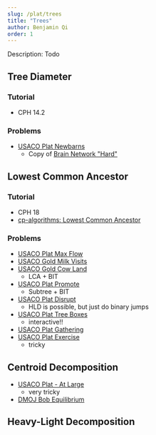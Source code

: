 ```yaml
---
slug: /plat/trees
title: "Trees"
author: Benjamin Qi
order: 1
---
```


<div class="syllabus-only">
  Description: Todo
</div>

<!-- END DESCRIPTION -->

## Tree Diameter

### Tutorial

 - CPH 14.2

### Problems

 - [USACO Plat Newbarns](http://www.usaco.org/index.php?page=viewproblem2&cpid=817)
   - Copy of [Brain Network "Hard"](https://codeforces.com/contest/690/problem/C3)

## Lowest Common Ancestor

### Tutorial

 - CPH 18
 - [cp-algorithms: Lowest Common Ancestor](https://cp-algorithms.com/)

### Problems

 - [USACO Plat Max Flow](http://www.usaco.org/index.php?page=viewproblem2&cpid=576)
 - [USACO Gold Milk Visits](http://www.usaco.org/index.php?page=viewproblem2&cpid=970)
 - [USACO Gold Cow Land](http://www.usaco.org/index.php?page=viewproblem2&cpid=921)
   - LCA + BIT
 - [USACO Plat Promote](http://www.usaco.org/index.php?page=viewproblem2&cpid=696)
   - Subtree + BIT
 - [USACO Plat Disrupt](http://www.usaco.org/index.php?page=viewproblem2&cpid=842)
   - HLD is possible, but just do binary jumps
 - [USACO Plat Tree Boxes](http://www.usaco.org/index.php?page=viewproblem2&cpid=948)
   - interactive!!
 - [USACO Plat Gathering](http://www.usaco.org/index.php?page=viewproblem2&cpid=866)
 - [USACO Plat Exercise](http://www.usaco.org/index.php?page=viewproblem2&cpid=901)
   - tricky

## Centroid Decomposition

 - [USACO Plat - At Large](http://www.usaco.org/index.php?page=viewproblem2&cpid=793)
   - very tricky
 - [DMOJ Bob Equilibrium](https://dmoj.ca/problem/dmopc19c7p6)

## Heavy-Light Decomposition
